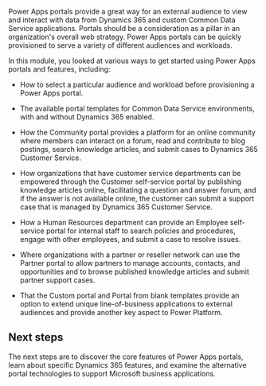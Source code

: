 Power Apps portals provide a great way for an external audience to view and interact with data from Dynamics 365 and custom Common Data Service applications. Portals should be a consideration as a pillar in an organization's overall web strategy. Power Apps portals can be quickly provisioned to serve a variety of different audiences and workloads.

In this module, you looked at various ways to get started using Power Apps portals and features, including:

- How to select a particular audience and workload before provisioning a Power Apps portal. 

- The available portal templates for Common Data Service environments, with and without Dynamics 365 enabled.

- How the Community portal provides a platform for an online community where members can interact on a forum, read and contribute to blog postings, search knowledge articles, and submit cases to Dynamics 365 Customer Service.

- How organizations that have customer service departments can be empowered through the Customer self-service portal by publishing knowledge articles online, facilitating a question and answer forum, and if the answer is not available online, the customer can submit a support case that is managed by Dynamics 365 Customer Service.

- How a Human Resources department can provide an Employee self-service portal for internal staff to search policies and procedures, engage with other employees, and submit a case to resolve issues.

- Where organizations with a partner or reseller network can use the Partner portal to allow partners to manage accounts, contacts, and opportunities and to browse published knowledge articles and submit partner support cases.

- That the Custom portal and Portal from blank templates provide an option to extend unique line-of-business applications to external audiences and provide another key aspect to Power Platform.

## Next steps

The next steps are to discover the core features of Power Apps portals, learn about specific Dynamics 365 features, and examine the alternative portal technologies to support Microsoft business applications.
